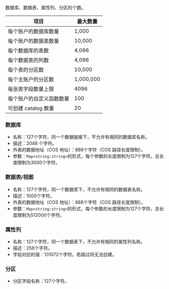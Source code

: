 数据库、数据表、属性列、分区的个数。

| 项目 | 最大数量        |
| -------------------- | ---------- |
| 每个账户的数据库数量	| 1,000| 
| 每个账户的数据表数量	| 10,000| 
| 每个数据库的表数| 	4,096| 
| 每个数据表的列数	| 4,096| 
| 每个表的分区数	| 10,000| 
| 每个主账户的分区数	| 1,000,000| 
| 每张表字段数量上限| 	4096| 
| 每个账户的自定义函数数量	| 100| 
| 可创建 catalog 数量| 	20| 

### 数据库
- 名称：127个字符，同一个数据链接下，不允许有相同的数据库名称。
- 描述：2048 个字符。
- 外表的数据地址（COS 地址）：888个字符（COS 路径长度限制）。
- 参数：`Map<string:string>`的形式，每个参数的长度限制为127个字符，总长度限制为3000个字符。

### 数据表/视图
- 名称：127个字符，同一个数据库下，不允许有相同的数据表名称。
- 描述：1000个字符。
- 外表的数据地址（COS 地址）：888个字符（COS 路径长度限制）。
- 参数：`Map<string:string>`的形式，每个参数的长度限制为127个字符，总长度限制为512000个字符。

### 属性列
- 名称：127个字符，同一个数据表下，不允许有相同的属性列名称。
- 描述：256个字符。
- 字段对应的值：131072个字符。若超过将无法创建。

### 分区
- 分区字段名称：127个字符。



